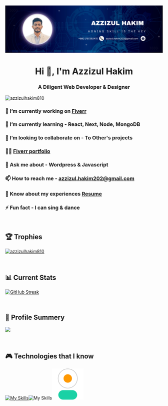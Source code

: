 ![alt text](https://raw.githubusercontent.com/azzizulhakim810/azzizulhakim810/main/assets/Navy%20And%20White%20Geometric%20Technology%20%20LinkedIn%20Banner.png)

<h1 align="center">Hi 👋, I'm Azzizul Hakim</h1>
<h3 align="center">A Diligent Web Developer & Designer</h3>

<p align="left"> <img src="https://komarev.com/ghpvc/?username=azzizulhakim810&label=Profile%20views&color=0e75b6&style=flat" alt="azzizulhakim810" /> </p>



### 🔭 I’m currently working on [ Fiverr](https://www.fiverr.com/azzizul_hakim)

### 🌱 I’m currently learning **- React, Next, Node, MongoDB**

### 👯 I’m looking to collaborate on **- To Other's projects**

### 👨‍💻 [Fiverr portfolio](https://www.fiverr.com/users/azzizul_hakim/portfolio)

### 💬 Ask me about **- Wordpress & Javascript**

### 📫 How to reach me **- azzizul.hakim202@gmail.com**

### 📄 Know about my experiences [Resume](https://resumeofazzizul.tiiny.site/)

### ⚡ Fun fact **- I can sing & dance**

&nbsp;

## 🏆 Trophies

<p align="left"> <a href="https://github.com/ryo-ma/github-profile-trophy"><img src="https://github-profile-trophy.vercel.app/?username=azzizulhakim810" alt="azzizulhakim810" /></a> </p>

&nbsp;

## 📊 Current Stats

[![GitHub Streak](https://streak-stats.demolab.com?user=azzizulhakim810&theme=github-dark)](https://git.io/streak-stats)

&nbsp;


## 📰 Profile Summery


![](http://github-profile-summary-cards.vercel.app/api/cards/profile-details?username=azzizulhakim810&theme=github_dark)

&nbsp;


## 🎮 Technologies that I know


[![My Skills](https://skillicons.dev/icons?i=html,css,tailwind,js,vite,react,nodejs,express,firebase,vercel)]()![My Skills](https://skillicons.dev/icons?i=wordpress,figma)![alt text](https://raw.githubusercontent.com/azzizulhakim810/opiniox-client/5b03320751c329a0bee44462a0d048f3adb84117/public/daisyui(50).svg)

